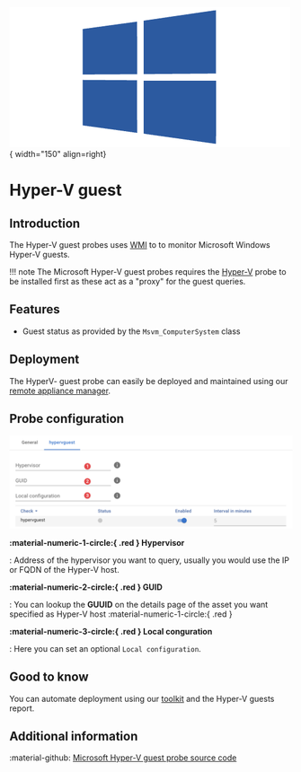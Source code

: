 ![wmi-probe](../../../images/probe_wmi.png){ width="150" align=right}

# Hyper-V guest

## Introduction

The Hyper-V guest probes uses [WMI](./index.md) to to monitor Microsoft Windows Hyper-V guests.

!!! note
    The Microsoft Hyper-V guest probes requires the [Hyper-V](hyperv.md) probe to be installed first as these act as a "proxy" for the guest queries.

## Features

* Guest status as provided by the `Msvm_ComputerSystem` class

## Deployment

The HyperV- guest probe can easily be deployed and maintained using our [remote appliance manager](../../../application/agentcores.md#remote-appliance-manager).

## Probe configuration

![screenshot hypervguest config](../../../images/application_hypervquest_config.png)

**:material-numeric-1-circle:{ .red } Hypervisor**

:   Address of the hypervisor you want to query, usually you would use the IP or FQDN of the Hyper-V host. 

**:material-numeric-2-circle:{ .red } GUID**

:   You can lookup the **GUUID** on the details page of the asset you want specified as Hyper-V host :material-numeric-1-circle:{ .red }

**:material-numeric-3-circle:{ .red } Local conguration**

:   Here you can set an optional `Local configuration`.

## Good to know

You can automate deployment using our [toolkit](../../../guides/toolkit.md) and the Hyper-V guests report.

## Additional information

:material-github: [Microsoft Hyper-V guest probe source code](https://github.com/infrasonar/hypervguest-probe)